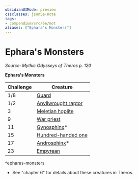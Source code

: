 ```yaml
---
obsidianUIMode: preview
cssclasses: json5e-note
tags:
- compendium/src/5e/mot
aliases: ["Ephara's Monsters"]
---
```

# Ephara's Monsters
*Source: Mythic Odysseys of Theros p. 120* 

**Ephara's Monsters**

| Challenge | Creature |
|-----------|----------|
| 1/8 | [Guard](Mechanics/bestiary/humanoid/guard.md) |
| 1/2 | [Anvilwrought raptor](Mechanics/bestiary/construct/anvilwrought-raptor-mot.md) |
| 3 | [Meletian hoplite](Mechanics/bestiary/humanoid/meletian-hoplite-mot.md) |
| 9 | [War priest](Mechanics/bestiary/humanoid/war-priest-mpmm.md) |
| 11 | [Gynosphinx](Mechanics/bestiary/monstrosity/gynosphinx.md)* |
| 15 | [Hundred-handed one](Mechanics/bestiary/giant/hundred-handed-one-mot.md) |
| 17 | [Androsphinx](Mechanics/bestiary/monstrosity/androsphinx.md)* |
| 23 | [Empyrean](Mechanics/bestiary/celestial/empyrean.md) |
^epharas-monsters

* See "chapter 6" for details about these creatures in Theros.